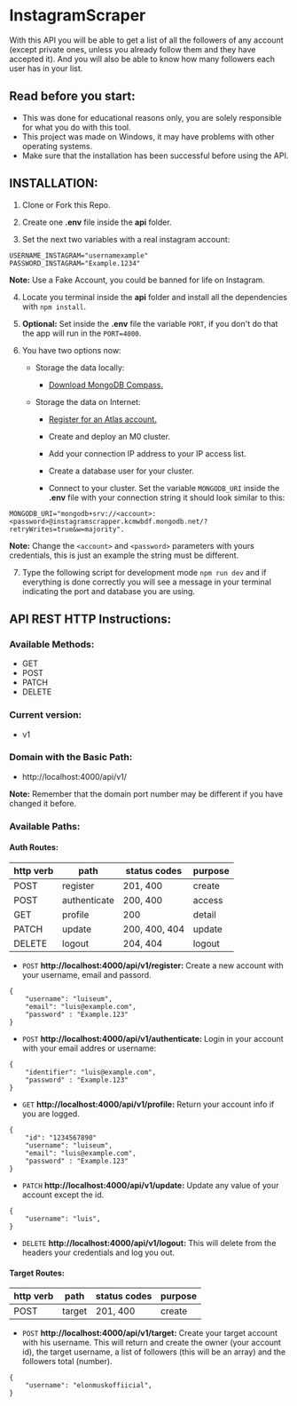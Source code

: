 # InstagramScraper
With this API you will be able to get a list of all the followers of any account (except private ones, unless you already follow them and they have accepted it). And you will also be able to know how many followers each user has in your list.


## Read before you start:
- This was done for educational reasons only, you are solely responsible for what you do with this tool.
- This project was made on Windows, it may have problems with other operating systems.
- Make sure that the installation has been successful before using the API.


##  INSTALLATION:
1. Clone or Fork this Repo.

2. Create one **.env** file inside the **api** folder.

3. Set the next two variables with a real instagram account:

```
USERNAME_INSTAGRAM="usernamexample"
PASSWORD_INSTAGRAM="Example.1234"
```  
**Note:** Use a Fake Account, you could be banned for life on Instagram.

4. Locate you terminal inside the **api** folder and install all the dependencies with `npm install`. 

5. **Optional:** Set inside the **.env** file the variable `PORT`, if you don't do that the app will run in the `PORT=4000`.

6. You have two options now: 

    + Storage the data locally: 
        - [Download MongoDB Compass.](https://www.mongodb.com/docs/compass/current/install/)

    + Storage the data on Internet: 
        - [Register for an Atlas account.](https://www.mongodb.com/cloud/atlas/register)  

        - Create and deploy an M0 cluster.

        - Add your connection IP address to your IP access list.

        - Create a database user for your cluster.

        - Connect to your cluster. Set the variable `MONGODB_URI` inside the **.env** file with your connection string it should look similar to this: 
```
MONGODB_URI="mongodb+srv://<account>:<password>@instagramscrapper.kcmwbdf.mongodb.net/?retryWrites=true&w=majority".
```

**Note:** Change the  `<account>` and `<password>` parameters with yours credentials, this is just an example the string must be different.

7. Type the following script for development mode `npm run dev` and if everything is done correctly you will see a message in your terminal indicating the port and database you are using.


## API REST HTTP Instructions:

### Available Methods: 
- GET
- POST
- PATCH
- DELETE 

### Current version:
- v1 

### Domain with the Basic Path:
- http://localhost:4000/api/v1/

**Note:** Remember that the domain port number may be different if you have changed it before.




### Available Paths:

#### Auth Routes:

| http verb | path                 | status codes  | purpose |
| --------- | -------------------- | ------------- | ------- |
| POST      | register             | 201, 400      | create  |
| POST      | authenticate         | 200, 400      | access  |
| GET       | profile              | 200           | detail  |
| PATCH     | update               | 200, 400, 404 | update  |
| DELETE    | logout               | 204, 404      | logout  |



- `POST` **http://localhost:4000/api/v1/register:**  Create a new account with your username, email and passord.

```
{
    "username": "luiseum",
    "email": "luis@example.com",
    "password" : "Example.123"
}
```

- `POST` **http://localhost:4000/api/v1/authenticate:**  Login in your account with your email addres or username:

```
{
    "identifier": "luis@example.com",
    "password" : "Example.123"
}
```

- `GET` **http://localhost:4000/api/v1/profile:**  Return your account info if you are logged.

```
{
    "id": "1234567890"
    "username": "luiseum",
    "email": "luis@example.com",
    "password" : "Example.123"
}
```

- `PATCH` **http://localhost:4000/api/v1/update:** Update any value of your account except the id.

```
{
    "username": "luis",
}
```


- `DELETE` **http://localhost:4000/api/v1/logout:** This will delete from the headers your credentials and log you out.


#### Target Routes:

| http verb | path                 | status codes  | purpose |
| --------- | -------------------- | ------------- | ------- |
| POST      | target               | 201, 400      | create  |

- `POST` **http://localhost:4000/api/v1/target:**  Create your target account with his username. This will return and create the owner (your account id), the target username, a list of followers (this will be an array) and the followers total (number). 

```
{
    "username": "elonmuskoffiicial",
}
```
